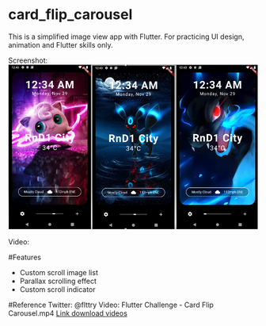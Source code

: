 # card_flip_carousel
This is a simplified image view app with Flutter. For practicing UI design, animation and Flutter skills only.

Screenshot:
![](screenshots/screen_shot.png)

Video:

#Features
- Custom scroll image list
- Parallax scrolling effect
- Custom scroll indicator

#Reference
Twitter: @flttry
Video: Flutter Challenge - Card Flip Carousel.mp4
[Link download videos](https://drive.google.com/open?id=1oBAzq_6IfVRzahv5M0YLyuUEnWeEhG14)